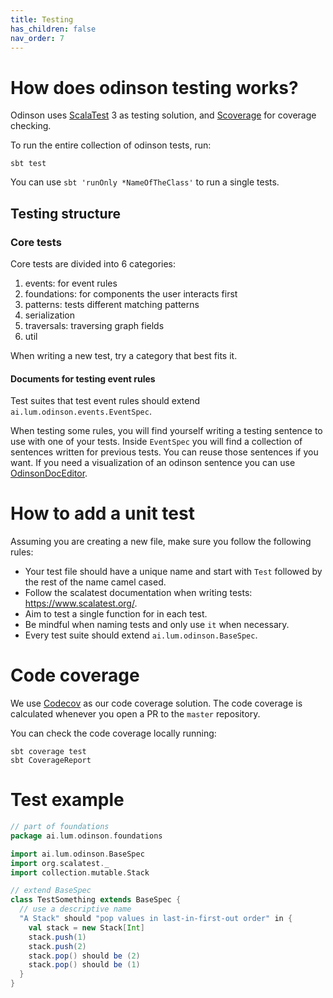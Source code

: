 ```yaml
---  
title: Testing
has_children: false
nav_order: 7
---  
```


# How does odinson testing works?

Odinson uses [ScalaTest](https://www.scalatest.org/) 3 as testing solution,
and [Scoverage](https://github.com/scoverage/sbt-scoverage) for coverage checking.

To run the entire collection of odinson tests, run:

```
sbt test
```
You can use `sbt 'runOnly *NameOfTheClass'` to run a single tests.

## Testing structure

### Core tests

Core tests are divided into 6 categories:

1. events: for event rules
2. foundations: for components the user interacts first
3. patterns: tests different matching patterns
4. serialization
5. traversals: traversing graph fields
5. util

When writing a new test,
try a category that best fits it.

#### Documents for testing event rules

Test suites that test event rules should extend `ai.lum.odinson.events.EventSpec`.

When testing some rules,
you will find yourself writing a testing sentence
to use with one of your tests.
Inside `EventSpec` you will find a collection of sentences
written for previous tests.
You can reuse those sentences if you want.
If you need a visualization of an odinson sentence you can use
[OdinsonDocEditor](https://odinson-doc-editor.herokuapp.com/).

# How to add a unit test

Assuming you are creating a new file,
make sure you follow the following rules:

- Your test file should have a unique name and start with `Test` followed by the rest of the name camel cased.
- Follow the scalatest documentation when writing tests: https://www.scalatest.org/.
- Aim to test a single function for in each test.
- Be mindful when naming tests and only use `it` when necessary.
- Every test suite should extend `ai.lum.odinson.BaseSpec`.

# Code coverage

We use [Codecov](https://codecov.io/) as our code coverage solution.
The code coverage is calculated whenever you open a PR to the `master` repository.

You can check the code coverage locally running:

```
sbt coverage test
sbt CoverageReport
```

# Test example

```scala
// part of foundations
package ai.lum.odinson.foundations

import ai.lum.odinson.BaseSpec
import org.scalatest._
import collection.mutable.Stack

// extend BaseSpec
class TestSomething extends BaseSpec {
  // use a descriptive name
  "A Stack" should "pop values in last-in-first-out order" in {
    val stack = new Stack[Int]
    stack.push(1)
    stack.push(2)
    stack.pop() should be (2)
    stack.pop() should be (1)
  }
}
```

